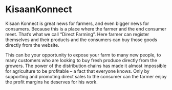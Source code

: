 # KisaanKonnect

<p>Kisaan Konnect is great news for farmers, and even bigger news for consumers. Because this is a place where the farmer and the end consumer meet. That’s what we call “Direct Farming”. Here farmer can register themselves and their products and the consumers can buy those goods directly from the website.</p>

<p>This can be your opportunity to expose your farm to many new people, to many customers who are looking to buy fresh produce directly from the growers. The power of the distribution chains has made it almost impossible for agriculture to be profitable – a fact that everyone knows. Only by supporting and promoting direct sales to the consumer can the farmer enjoy the profit margins he deserves for his work.</p>

